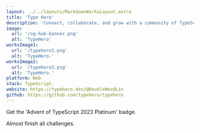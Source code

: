 ```yaml
---
layout: ../../layouts/MarkdownWorksLayout.astro
title: 'Type Hero'
description: 'Connect, collaborate, and grow with a community of TypeScript developers.'
image:
  url: '/og-hub-banner.png'
  alt: 'TypeHero'
worksImage1:
  url: '/typehero1.png'
  alt: 'TypeHero.'
worksImage2:
  url: '/typehero2.png'
  alt: 'TypeHero.'
platform: Web
stack: TypeScript.
website: https://typehero.dev/@DoubleWoodLin
github: https://github.com/typehero/typehero
---
```


Get the 'Advent of TypeScript 2023 Platinum' badge.

Almost finish all challenges.

